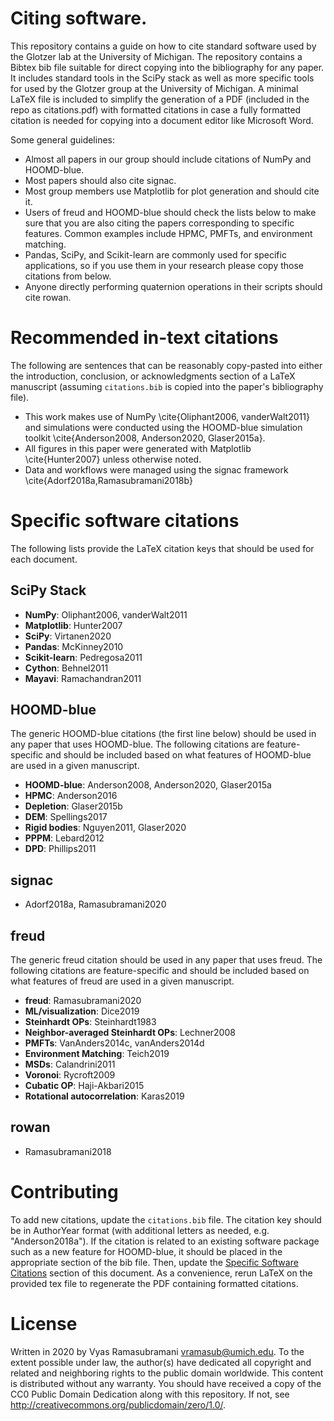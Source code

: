 # Citing software.

This repository contains a guide on how to cite standard software used by the Glotzer lab at the University of Michigan.
The repository contains a Bibtex bib file suitable for direct copying into the bibliography for any paper.
It includes standard tools in the SciPy stack as well as more specific tools for used by the Glotzer group at the University of Michigan.
A minimal LaTeX file is included to simplify the generation of a PDF (included in the repo as citations.pdf) with formatted citations in case a fully formatted citation is needed for copying into a document editor like Microsoft Word.

Some general guidelines:

* Almost all papers in our group should include citations of NumPy and HOOMD-blue.
* Most papers should also cite signac.
* Most group members use Matplotlib for plot generation and should cite it.
* Users of freud and HOOMD-blue should check the lists below to make sure that you are also citing the papers corresponding to specific features. Common examples include HPMC, PMFTs, and environment matching.
* Pandas, SciPy, and Scikit-learn are commonly used for specific applications, so if you use them in your research please copy those citations from below.
* Anyone directly performing quaternion operations in their scripts should cite rowan.

# Recommended in-text citations

The following are sentences that can be reasonably copy-pasted into either the introduction, conclusion, or acknowledgments section of a LaTeX manuscript (assuming ``citations.bib`` is copied into the paper's bibliography file).

* This work makes use of NumPy \cite{Oliphant2006, vanderWalt2011} and simulations were conducted using the HOOMD-blue simulation toolkit \cite{Anderson2008, Anderson2020, Glaser2015a}.
* All figures in this paper were generated with Matplotlib \cite{Hunter2007} unless otherwise noted.
* Data and workflows were managed using the signac framework \cite{Adorf2018a,Ramasubramani2018b}

# Specific software citations

The following lists provide the LaTeX citation keys that should be used for each document.

## SciPy Stack

* **NumPy**: Oliphant2006, vanderWalt2011
* **Matplotlib**: Hunter2007
* **SciPy**: Virtanen2020
* **Pandas**: McKinney2010
* **Scikit-learn**: Pedregosa2011
* **Cython**: Behnel2011
* **Mayavi**: Ramachandran2011 

## HOOMD-blue

The generic HOOMD-blue citations (the first line below) should be used in any paper that uses HOOMD-blue.
The following citations are feature-specific and should be included based on what features of HOOMD-blue are used in a given manuscript.

* **HOOMD-blue**: Anderson2008, Anderson2020, Glaser2015a
* **HPMC**: Anderson2016
* **Depletion**: Glaser2015b
* **DEM**: Spellings2017
* **Rigid bodies**: Nguyen2011, Glaser2020
* **PPPM**: Lebard2012
* **DPD**: Phillips2011

## signac

* Adorf2018a, Ramasubramani2020

## freud

The generic freud citation should be used in any paper that uses freud.
The following citations are feature-specific and should be included based on what features of freud are used in a given manuscript.

* **freud**: Ramasubramani2020
* **ML/visualization**: Dice2019
* **Steinhardt OPs**: Steinhardt1983
* **Neighbor-averaged Steinhardt OPs**: Lechner2008
* **PMFTs**: VanAnders2014c, vanAnders2014d
* **Environment Matching**: Teich2019
* **MSDs**: Calandrini2011
* **Voronoi**: Rycroft2009
* **Cubatic OP**: Haji-Akbari2015
* **Rotational autocorrelation**: Karas2019

## rowan

* Ramasubramani2018


# Contributing

To add new citations, update the ``citations.bib`` file.
The citation key should be in AuthorYear format (with additional letters as needed, e.g. "Anderson2018a").
If the citation is related to an existing software package such as a new feature for HOOMD-blue, it should be placed in the appropriate section of the bib file.
Then, update the [Specific Software Citations](#specific-software-citations) section of this document.
As a convenience, rerun LaTeX on the provided tex file to regenerate the PDF containing formatted citations.

# License

Written in 2020 by Vyas Ramasubramani <vramasub@umich.edu>.
To the extent possible under law, the author(s) have dedicated all copyright and related and neighboring rights to the public domain worldwide.
This content is distributed without any warranty.
You should have received a copy of the CC0 Public Domain Dedication along with this repository.
If not, see <http://creativecommons.org/publicdomain/zero/1.0/>.
